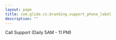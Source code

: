 ```yaml
---
layout: page
title: com.glide.cs.branding.support_phone_label
description: ""
---
```

Call Support (Daily 5AM - 11 PM)